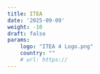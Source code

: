 ```yaml
---
title: ITEA
date: '2025-09-09'
weight: -10
draft: false
params:
    logo: "ITEA 4 Logo.png"
    country: ""
    # url: https://
---
```


